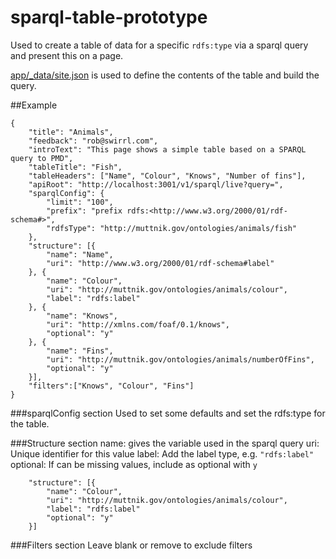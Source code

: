 # sparql-table-prototype

Used to create a table of data for a specific `rdfs:type` via a sparql query and present this on a page.

[app/_data/site.json](app/_data/site.json) is used to define the contents of the table and build the query.

##Example

```
{
    "title": "Animals",
    "feedback": "rob@swirrl.com",
    "introText": "This page shows a simple table based on a SPARQL query to PMD",
    "tableTitle": "Fish",
    "tableHeaders": ["Name", "Colour", "Knows", "Number of fins"],
    "apiRoot": "http://localhost:3001/v1/sparql/live?query=",
    "sparqlConfig": {
        "limit": "100",
        "prefix": "prefix rdfs:<http://www.w3.org/2000/01/rdf-schema#>",
        "rdfsType": "http://muttnik.gov/ontologies/animals/fish"
    },
    "structure": [{
        "name": "Name",
        "uri": "http://www.w3.org/2000/01/rdf-schema#label"
    }, {
        "name": "Colour",
        "uri": "http://muttnik.gov/ontologies/animals/colour",
        "label": "rdfs:label"
    }, {
        "name": "Knows",
        "uri": "http://xmlns.com/foaf/0.1/knows",
        "optional": "y"
    }, {
        "name": "Fins",
        "uri": "http://muttnik.gov/ontologies/animals/numberOfFins",
        "optional": "y"
    }],
    "filters":["Knows", "Colour", "Fins"]
}
```

###sparqlConfig section
Used to set some defaults and set the rdfs:type for the table.

###Structure section
name: gives the variable used in the sparql query
uri: Unique identifier for this value
label: Add the label type, e.g. `"rdfs:label"`
optional: If can be missing values, include as optional with `y`

```
    "structure": [{
        "name": "Colour",
        "uri": "http://muttnik.gov/ontologies/animals/colour",
        "label": "rdfs:label"
        "optional": "y"
    }]
```

###Filters section
Leave blank or remove to exclude filters